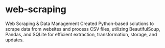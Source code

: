 # web-scraping
Web Scraping &amp; Data Management  Created Python-based solutions to scrape data from websites and process CSV files, utilizing BeautifulSoup, Pandas, and SQLite for efficient extraction, transformation, storage, and updates.
